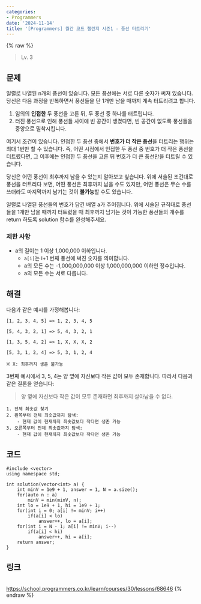 ```yaml
---
categories:
- Programmers
date: '2024-11-14'
title: '[Programmers] 월간 코드 챌린지 시즌1 - 풍선 터트리기'
---
```


{% raw %}
> Lv. 3<br>

## 문제
일렬로 나열된 n개의 풍선이 있습니다. 모든 풍선에는 서로 다른 숫자가 써져 있습니다. 당신은 다음 과정을 반복하면서 풍선들을 단 1개만 남을 때까지 계속 터트리려고 합니다.

1.  임의의  **인접한**  두 풍선을 고른 뒤, 두 풍선 중 하나를 터트립니다.
2.  터진 풍선으로 인해 풍선들 사이에 빈 공간이 생겼다면, 빈 공간이 없도록 풍선들을 중앙으로 밀착시킵니다.

여기서 조건이 있습니다. 인접한 두 풍선 중에서  **번호가 더 작은 풍선**을 터트리는 행위는 최대 1번만 할 수 있습니다. 즉, 어떤 시점에서 인접한 두 풍선 중 번호가 더 작은 풍선을 터트렸다면, 그 이후에는 인접한 두 풍선을 고른 뒤 번호가 더 큰 풍선만을 터트릴 수 있습니다.

당신은 어떤 풍선이 최후까지 남을 수 있는지 알아보고 싶습니다. 위에 서술된 조건대로 풍선을 터트리다 보면, 어떤 풍선은 최후까지 남을 수도 있지만, 어떤 풍선은 무슨 수를 쓰더라도 마지막까지 남기는 것이  **불가능**할 수도 있습니다.

일렬로 나열된 풍선들의 번호가 담긴 배열 a가 주어집니다. 위에 서술된 규칙대로 풍선들을 1개만 남을 때까지 터트렸을 때 최후까지 남기는 것이 가능한 풍선들의 개수를 return 하도록 solution 함수를 완성해주세요.

### 제한 사항
-   a의 길이는 1 이상 1,000,000 이하입니다.
    -   `a[i]`는 i+1 번째 풍선에 써진 숫자를 의미합니다.
    -   a의 모든 수는 -1,000,000,000 이상 1,000,000,000 이하인 정수입니다.
    -   a의 모든 수는 서로 다릅니다.

## 해결
다음과 같은 예시를 가정해봅니다:
```
[1, 2, 3, 4, 5] => 1, 2, 3, 4, 5

[5, 4, 3, 2, 1] => 5, 4, 3, 2, 1

[1, 3, 5, 4, 2] => 1, X, X, X, 2

[5, 3, 1, 2, 4] => 5, 3, 1, 2, 4

※ X: 최후까지 생존 불가능
```

3번째 예시에서 3, 5, 4는 양 옆에 자신보다 작은 값이 모두 존재합니다. 따라서 다음과 같은 결론을 얻습니다:
> 양 옆에 자신보다 작은 값이 모두 존재하면 최후까지 살아남을 수 없다.<br>

```
1. 전체 최솟값 찾기
2. 왼쪽부터 전체 최솟값까지 탐색:
	- 현재 값이 현재까지 최솟값보다 작다면 생존 가능
3. 오른쪽부터 전체 최솟값까지 탐색:
	- 현재 값이 현재까지 최솟값보다 작다면 생존 가능
```

## 코드
```
#include <vector>
using namespace std;

int solution(vector<int> a) {
    int minV = 1e9 + 1, answer = 1, N = a.size();
    for(auto n : a)
        minV = min(minV, n);
    int lo = 1e9 + 1, hi = 1e9 + 1;
    for(int i = 0; a[i] != minV; i++)
        if(a[i] < lo)
            answer++, lo = a[i];
    for(int i = N - 1; a[i] != minV; i--)
        if(a[i] < hi)
            answer++, hi = a[i];
    return answer;
}
```

## 링크
<br>https://school.programmers.co.kr/learn/courses/30/lessons/68646
{% endraw %}